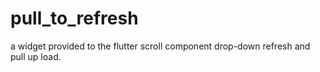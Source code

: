 # pull_to_refresh
 a widget provided to the flutter scroll component drop-down refresh and pull up load.
